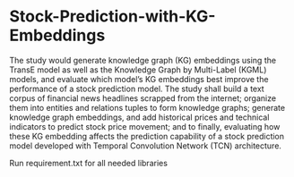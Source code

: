 # Stock-Prediction-with-KG-Embeddings

The study would generate knowledge graph (KG) embeddings using the TransE model as well as the Knowledge Graph by Multi-Label (KGML) models, and evaluate which model’s KG embeddings best improve the performance of a stock prediction model. The study shall build a text corpus of financial news headlines scrapped from the internet; organize them into entities and relations tuples to form knowledge graphs; generate knowledge graph embeddings, and add historical prices and technical indicators to predict stock price movement; and to finally, evaluating how these KG embedding affects the prediction capability of a stock prediction model developed with Temporal Convolution Network (TCN) architecture. 


Run requirement.txt for all needed libraries
